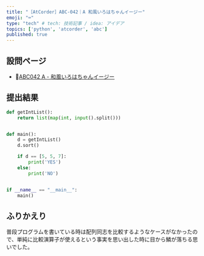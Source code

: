 ```yaml
---
title: "［AtCorder］ABC-042｜A 和風いろはちゃんイージー"
emoji: "⌨️"
type: "tech" # tech: 技術記事 / idea: アイデア
topics: ['python', 'atcorder', 'abc']
published: true
---
```


## 設問ページ

- 🔗[ABC042 A - 和風いろはちゃんイージー](https://atcoder.jp/contests/abc042/tasks/abc042_a)

## 提出結果

```python
def getIntList():
    return list(map(int, input().split()))


def main():
    d = getIntList()
    d.sort()

    if d == [5, 5, 7]:
        print('YES')
    else:
        print('NO')


if __name__ == "__main__":
    main()
```

## ふりかえり

普段プログラムを書いている時は配列同志を比較するようなケースがなかったので、単純に比較演算子が使えるという事実を思い出した時に目から鱗が落ちる思いでした。
